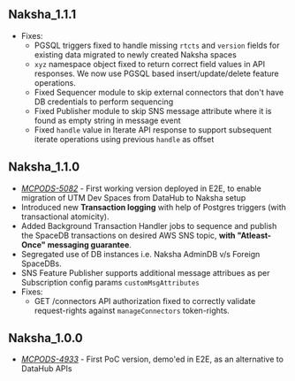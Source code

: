 ## Naksha_1.1.1

- Fixes:
  - PGSQL triggers fixed to handle missing `rtcts` and `version` fields for existing data migrated to newly created Naksha spaces
  - `xyz` namespace object fixed to return correct field values in API responses. We now use PGSQL based insert/update/delete feature operations.
  - Fixed Sequencer module to skip external connectors that don't have DB credentials to perform sequencing
  - Fixed Publisher module to skip SNS message attribute where it is found as empty string in message event
  - Fixed `handle` value in Iterate API response to support subsequent iterate operations using previous `handle` as offset

## Naksha_1.1.0

- *[MCPODS-5082](https://devzone.it.here.com/jira/browse/MCPODS-5082)* - First working version deployed in E2E, to enable migration of UTM Dev Spaces from DataHub to Naksha setup
- Introduced new **Transaction logging** with help of Postgres triggers (with transactional atomicity).
- Added Background Transaction Handler jobs to sequence and publish the SpaceDB transactions on desired AWS SNS topic, **with "Atleast-Once" messaging guarantee**.
- Segregated use of DB instances i.e. Naksha AdminDB v/s Foreign SpaceDBs.
- SNS Feature Publisher supports additional message attribues as per Subscription config params `customMsgAttributes`
- Fixes: 
    - GET /connectors API authorization fixed to correctly validate request-rights against `manageConnectors` token-rights.


## Naksha_1.0.0

- *[MCPODS-4933](https://devzone.it.here.com/jira/browse/MCPODS-4933)* - First PoC version, demo'ed in E2E, as an alternative to DataHub APIs

